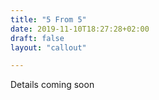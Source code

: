 ```yaml
---
title: "5 From 5"
date: 2019-11-10T18:27:28+02:00
draft: false
layout: "callout"

---
```


Details coming soon
